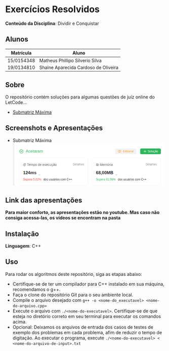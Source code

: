 
# Exercícios Resolvidos


**Conteúdo da Disciplina**: Dividir e Conquistar<br>

## Alunos
|Matrícula | Aluno |
| -- | -- |
| 15/0154348  | Matheus Phillipo Silverio Silva |
| 19/0134810  |  Shaíne Aparecida Cardoso de Oliveira |

## Sobre 
O repositório contém soluções para algumas questões de juíz online do LetCode...
- [Submatriz Máxima](https://leetcode.com/problems/maximum-subarray/description/)

## Screenshots e Apresentações
- Submatriz Máxima<br>
![Submatriz Máxima](./submatriz_maxima/maxima.png)

## Link das apresentações

**Para maior conforto, as apresentações estão no youtube. Mas caso não consiga acessa-las, os vídeos se encontram na pasta**


## Instalação 
**Linguagem**: C++<br>


## Uso 
Para rodar os algoritmos deste repositório, siga as etapas abaixo:

- Certifique-se de ter um compilador para C++ instalado em sua máquina, recomendamos o g++.
- Faça o clone do repositório Git para o seu ambiente local.
- Compile o arquivo desejado com `g++ -o <nome-do_executavel> <nome-do-arquivo.cpp>`
- Execute o arquivo com `./<nome-do-executavel>`. Certifique-se de que esteja no diretório correto em seu terminal para executar os comandos acima.
- Opcional: Deixamos os arquivos de entrada dos casos de testes de exemplo dos problemas em cada problema, afim de reduzir o tempo de digitação. Ao executar o programa, execute `./<nome-do-executavel> < <nome-do-arquivo-de-input>.txt` 






